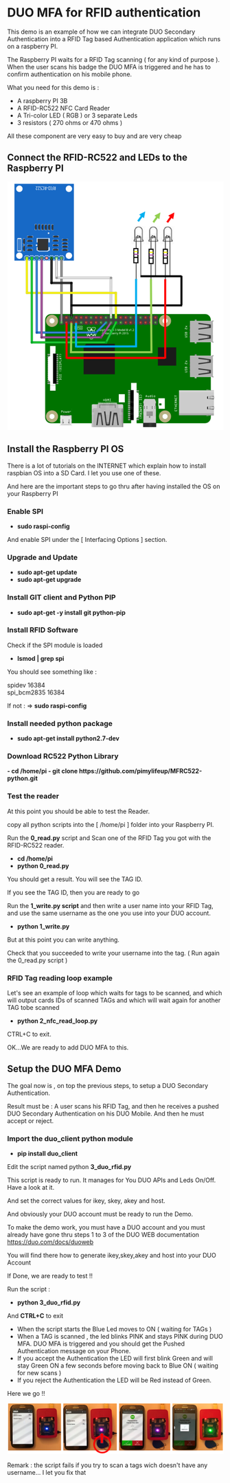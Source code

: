 # DUO MFA for RFID authentication

This demo is an example of how we can integrate DUO Secondary Authentication into a RFID Tag based Authentication application which runs on a raspberry PI.

The Raspberry PI waits for a RFID Tag scanning ( for any kind of purpose ). When the user scans his badge the DUO MFA is triggered and he has to confirm authentication on his mobile phone.

What you need for this demo is :

- A raspberry PI 3B
- A RFID-RC522  NFC Card Reader
- A Tri-color LED ( RGB ) or 3 separate Leds
- 3 resistors ( 270 ohms or 470 ohms )

All these component are very easy to buy and are very cheap

## Connect the RFID-RC522 and LEDs to the Raspberry PI

<img src="cabling.png">

## Install the Raspberry PI OS

There is a lot of tutorials on the INTERNET which explain how to install raspbian OS into a SD Card. I let you use one of these.

And here are the important steps to go thru after having installed the OS on your Raspberry PI

### Enable SPI

- <b>sudo raspi-config</b>

And enable SPI under the [ Interfacing Options ] section.

### Upgrade and Update

- <b>sudo apt-get update</b>
- <b>sudo apt-get upgrade </b>

### Install GIT client and Python PIP

- <b>sudo apt-get -y install git python-pip</b>

### Install RFID Software

Check if the SPI module is loaded 

- <b>lsmod | grep spi</b>

You should see something like :

 spidev			16384<br>
 spi_bcm2835 	16384
 
If not :  =>  <b>sudo raspi-config </b>

### Install needed python package 
 
- <b>sudo apt-get install python2.7-dev</b>

### Download RC522 Python Library
<b>
- cd /home/pi
- git clone https://github.com/pimylifeup/MFRC522-python.git
</b>
<br>


### Test the reader

At this point you should be able to test the Reader.

copy all python scripts into the [ /home/pi ] folder into your Raspberry PI.

Run the <b>0_read.py</b> script and Scan one of the RFID Tag you got with the RFID-RC522 reader.
<b>
- cd /home/pi
- python 0_read.py
</b>
You should get a result. You will see the TAG ID.

If you see the TAG ID, then you are ready to go

Run the <b>1_write.py script</b>  and then write a user name into your RFID Tag, and use the same username as the one you use into your DUO account.

- <b>python 1_write.py</b>

But at this point you can write anything.

Check that you succeeded to write your username into the tag.  ( Run again the 0_read.py script )

### RFID Tag reading loop example

Let's see an example of loop which waits for tags to be scanned, and which will output cards IDs of scanned TAGs and which will wait again for another TAG tobe scanned

- <b>python 2_nfc_read_loop.py</b>

CTRL+C to exit.

OK...We are ready to add DUO MFA to this.

## Setup the DUO MFA Demo
The goal now is , on top the previous steps, to setup a DUO Secondary Authentication.

Result must be : A user scans his RFID Tag, and then he receives a pushed DUO Secondary Authentication on his DUO Mobile. And then he must accept or reject.

### Import the duo_client python module

- <b>pip install duo_client</b>

Edit the script named python <b>3_duo_rfid.py</b>

This script is ready to run. It manages for You DUO APIs and Leds On/Off.  Have a look at it.

And set the correct values for  ikey, skey, akey and host.

And obviously your DUO account must be ready to run the Demo.

To make the demo work, you must have a DUO account and you must already have gone thru steps 1 to 3 of the DUO WEB documentation https://duo.com/docs/duoweb

You will find there how to generate ikey,skey,akey and host into your DUO Account

If Done, we are ready to test !!

Run the script :

- <b>python 3_duo_rfid.py</b>

And <b>CTRL+C</b> to exit

- When the script starts the Blue Led moves to ON ( waiting for TAGs )
- When a TAG is scanned , the led blinks PINK and stays PINK during DUO MFA. DUO MFA is triggered and you should get the Pushed Authentication message on your Phone.
- If you accept the Authentication the LED will first blink Green and will stay Green ON a few seconds before moving back to Blue ON ( waiting for new scans )
- If you reject the Authentication the LED will be Red instead of Green.

Here we go !!

<img src="demo.png">

Remark : the script fails if you try to scan a tags wich doesn't have any username... I let you fix that
